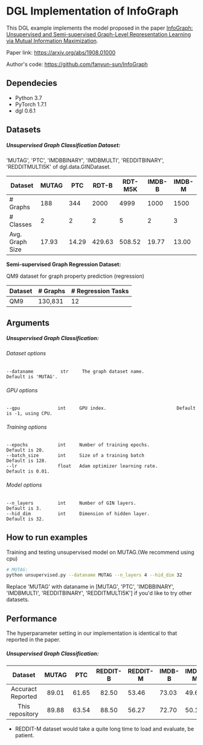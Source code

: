 # DGL Implementation of InfoGraph
This DGL example implements the model proposed in the paper [InfoGraph: Unsupervised and Semi-supervised Graph-Level Representation Learning via Mutual Information Maximization](https://arxiv.org/abs/1908.01000).

Paper link: https://arxiv.org/abs/1908.01000

Author's code: https://github.com/fanyun-sun/InfoGraph

## Dependecies

- Python 3.7
- PyTorch 1.7.1
- dgl 0.6.1

## Datasets

##### Unsupervised Graph Classification Dataset:

 'MUTAG', 'PTC', 'IMDBBINARY', 'IMDBMULTI', 'REDDITBINARY', 'REDDITMULTI5K' of dgl.data.GINDataset.

| Dataset         | MUTAG | PTC   | RDT-B  | RDT-M5K | IMDB-B | IMDB-M |
| --------------- | ----- | ----- | ------ | ------- | ------ | ------ |
| # Graphs        | 188   | 344   | 2000   | 4999    | 1000   | 1500   |
| # Classes       | 2     | 2     | 2      | 5       | 2      | 3      |
| Avg. Graph Size | 17.93 | 14.29 | 429.63 | 508.52  | 19.77  | 13.00  |

**Semi-supervised Graph Regression Dataset:**

QM9 dataset for graph property prediction (regression)

| Dataset | # Graphs | # Regression Tasks |
| ------- | -------- | ------------------ |
| QM9     | 130,831  | 12                 |



## Arguments

##### 	Unsupervised Graph Classification:

###### Dataset options

```
--dataname          str     The graph dataset name.             Default is 'MUTAG'.
```

###### GPU options

```
--gpu              int     GPU index.                          Default is -1, using CPU.
```

###### Training options

```
--epochs           int     Number of training epochs.             Default is 20.
--batch_size       int     Size of a training batch               Default is 128.
--lr               float   Adam optimizer learning rate.          Default is 0.01.
```

###### Model options

```
--n_layers         int     Number of GIN layers.                  Default is 3.
--hid_dim          int     Dimension of hidden layer.             Default is 32.
```

## How to run examples

Training and testing unsupervised model on MUTAG.(We recommend using cpu)
```bash
# MUTAG:
python unsupervised.py --dataname MUTAG --n_layers 4 --hid_dim 32
```
Replace 'MUTAG' with dataname in [MUTAG', 'PTC', 'IMDBBINARY', 'IMDBMULTI', 'REDDITBINARY', 'REDDITMULTI5K'] if you'd like to try other datasets.

## 	Performance

The hyperparameter setting in our implementation is identical to that reported in the paper.

##### Unsupervised Graph Classification:

|      Dataset      | MUTAG |  PTC  | REDDIT-B | REDDIT-M | IMDB-B | IMDB-M |
| :---------------: | :---: | :---: | :------: | -------- | ------ | ------ |
| Accuract Reported | 89.01 | 61.65 |  82.50   | 53.46    | 73.03  | 49.69  |
|  This repository  | 89.88 | 63.54 |  88.50   | 56.27    | 72.70  | 50.13  |

* REDDIT-M dataset would take a quite long time to load and evaluate, be patient. 

